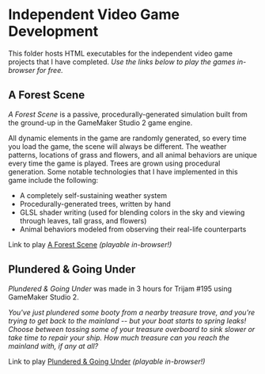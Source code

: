 # Independent Video Game Development

This folder hosts HTML executables for the independent video game projects that I have completed. *Use the links below to play the games in-browser for free.*

## A Forest Scene

*A Forest Scene* is a passive, procedurally-generated simulation built from the ground-up in the GameMaker Studio 2 game engine.

All dynamic elements in the game are randomly generated, so every time you load the game, the scene will always be different. The weather patterns, locations of grass and flowers, and all animal behaviors are unique every time the game is played. Trees are grown using procedural generation. Some notable technologies that I have implemented in this game include the following:

- A completely self-sustaining weather system
- Procedurally-generated trees, written by hand
- GLSL shader writing (used for blending colors in the sky and viewing through leaves, tall grass, and flowers)
- Animal behaviors modeled from observing their real-life counterparts

Link to play [A Forest Scene](https://misnomer2.itch.io/a-forest-scene) *(playable in-browser!)*

## Plundered & Going Under

*Plundered & Going Under* was made in 3 hours for Trijam #195 using GameMaker Studio 2.

*You've just plundered some booty from a nearby treasure trove, and you're trying to get back to the mainland -- but your boat starts to spring leaks! Choose between tossing some of your treasure overboard to sink slower or take time to repair your ship. How much treasure can you reach the mainland with, if any at all?*

Link to play [Plundered & Going Under](https://misnomer2.itch.io/plundered-and-going-under) *(playable in-browser!)*
